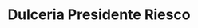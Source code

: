 ---
title: "Dulceria Presidente Riesco"
url: /lo-barnechea/dulceria-presidente-riesco-avenida-camino-los-trapenses/
shop: panadería
---